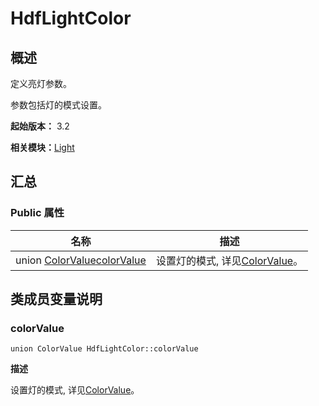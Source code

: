 # HdfLightColor

## 概述

定义亮灯参数。

参数包括灯的模式设置。

**起始版本：** 3.2

**相关模块：**[Light](_light.md)

## 汇总

### Public 属性

| 名称 | 描述 | 
| -------- | -------- |
| union [ColorValue](union_color_value_v10.md)[colorValue](#colorvalue) | 设置灯的模式, 详见[ColorValue](union_color_value_v10.md)。  | 

## 类成员变量说明

### colorValue

```
union ColorValue HdfLightColor::colorValue
```
**描述**

设置灯的模式, 详见[ColorValue](union_color_value_v10.md)。
